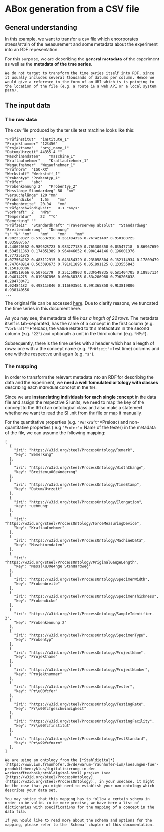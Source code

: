 # ABox generation from a CSV file

## General understanding

In this example, we want to transfor a csv file which encorporates stress/strain of the measurement and some metadata about the experiment into an RDF repesentation.

For this purpose, we are describing the **general metadata** of the experiment as well as the **metadata of the time series**.

```{note}
We do not target to transform the time series itself into RDF, since it usually includes several thousands of datums per column. Hence we would give a reference in the form of an URI which is is pointing to the location of the file (e.g. a route in a web API or a local system path).
```

## The input data

### The raw data

The csv file produced by the tensile test machine looks like this:

```
"Prüfinstitut"	"institute_1"
"Projektnummer"	"123456"
"Projektname"	"proj_name_1"
"Datum/Uhrzeit"	44335.4	""
"Maschinendaten"	"maschine_1"
"Kraftaufnehmer"	"Kraftaufnehmer_1"
"Wegaufnehmer"	"Wegaufnehmer_1"
"Prüfnorm"	"ISO-XX"
"Werkstoff"	"Werkstoff_1"
"Probentyp"	"Probentyp_1"
"Prüfer"	"abc"
"Probenkennung 2"	"Probentyp_2"
"Messlänge Standardweg"	80	"mm"
"Versuchslänge"	120	"mm"
"Probendicke"	1.55	"mm"
"Probenbreite"	20.04	"mm"
"Prüfgeschwindigkeit"	0.1	"mm/s"
"Vorkraft"	2	"MPa"
"Temperatur"	22	"°C"
"Bemerkung"	""
"Prüfzeit"	"Standardkraft"	"Traversenweg absolut"	"Standardweg"	"Breitenänderung"	"Dehnung"
"s"	"N"	"mm"	"mm"	"mm"	"mm"
0.902359827	0.576537916	0.261094396	0.767421407	0.950183725	0.035807567
0.440620562	0.989528723	0.983277189	0.765300358	0.83547718	0.86967659
0.534511863	0.174351389	0.964046052	0.908144146	0.196001376	0.777251975
0.077564232	0.483112915	0.043854329	0.235058804	0.162114934	0.17809479
0.747648914	0.563390673	0.791011895	0.851891125	0.133555843	0.150183086
0.290519566	0.50761779	0.251250803	0.339549835	0.581404705	0.18957134
0.94014275	0.019307096	0.000430385	0.334206988	0.796205038	0.284730471
0.02484182	0.498115846	0.116693561	0.991365858	0.913819806	0.938140356
...
```

The original file can be accessed [here](https://raw.githubusercontent.com/MI-FraunhoferIWM/data2rdf/f9e5adfe2c18dd0bd4887bc685459671b1fbb29a/tests/csv_pipeline_test/input/data/DX56_D_FZ2_WR00_43.TXT). Due to clarify reasons, we truncated the time series in this document here.

As you may see, the metadata of file _has a length of 22 rows_. The metadata itself is tab-separated, has the name of a concept in the first column (e.g.  `"Vorkraft"`=Preload), the value related to this metadatum in the second column (e.g. `"22"`) and optionally a unit in the third column (e.g. `"MPa"`).

Subsequently, there is the time series with a header which has a length of rows: one with a the concept name (e.g. `"Prüfzeit"`=Test time) columns and one with the respective unit again (e.g. `"s"`).



### The mapping

In order to transform the relevant metadata into an RDF for describing the data and the experiment, we **need a well formulated ontology with classes** describing each individual concept in the file.

Since we are **instanciating individuals for each single concept** in the data file and assign the respective SI units, we need to map the key of the concept to the IRI of an ontological class and also make a statement whether we want to read the SI unit from the file or map it manually.

For the quantitative properties (e.g. `"Vorkraft"`=Preload) and non-quantitative properties (.e.g `"Prüfer"`= Name of the tester) in the metadata of the file, we can assume the following mapping:

```{json}
[
  {
    "iri": "https://w3id.org/steel/ProcessOntology/Remark",
    "key": "Bemerkung"
  },
  {
    "iri": "https://w3id.org/steel/ProcessOntology/WidthChange",
    "key": "Breiten\u00e4nderung"
  },
  {
    "iri": "https://w3id.org/steel/ProcessOntology/TimeStamp",
    "key": "Datum/Uhrzeit"
  },
  {
    "iri": "https://w3id.org/steel/ProcessOntology/Elongation",
    "key": "Dehnung"
  },
  {
    "iri": "https://w3id.org/steel/ProcessOntology/ForceMeasuringDevice",
    "key": "Kraftaufnehmer"
  },
  {
    "iri": "https://w3id.org/steel/ProcessOntology/MachineData",
    "key": "Maschinendaten"
  },
  {
    "iri": "https://w3id.org/steel/ProcessOntology/OriginalGaugeLength",
    "key": "Messl\u00e4nge Standardweg"
  },
  {
    "iri": "https://w3id.org/steel/ProcessOntology/SpecimenWidth",
    "key": "Probenbreite"
  },
  {
    "iri": "https://w3id.org/steel/ProcessOntology/SpecimenThickness",
    "key": "Probendicke"
  },
  {
    "iri": "https://w3id.org/steel/ProcessOntology/SampleIdentifier-2",
    "key": "Probenkennung 2"
  },
  {
    "iri": "https://w3id.org/steel/ProcessOntology/SpecimenType",
    "key": "Probentyp"
  },
  {
    "iri": "https://w3id.org/steel/ProcessOntology/ProjectName",
    "key": "Projektname"
  },
  {
    "iri": "https://w3id.org/steel/ProcessOntology/ProjectNumber",
    "key": "Projektnummer"
  },
  {
    "iri": "https://w3id.org/steel/ProcessOntology/Tester",
    "key": "Pr\u00fcfer"
  },
  {
    "iri": "https://w3id.org/steel/ProcessOntology/TestingRate",
    "key": "Pr\u00fcfgeschwindigkeit"
  },
  {
    "iri": "https://w3id.org/steel/ProcessOntology/TestingFacility",
    "key": "Pr\u00fcfinstitut"
  },
  {
    "iri": "https://w3id.org/steel/ProcessOntology/TestStandard",
    "key": "Pr\u00fcfnorm"
  },
]
```

```{note}
We are using an ontology from the [*Stahldigital*](https://www.iwm.fraunhofer.de/de/warum-fraunhofer-iwm/loesungen-fuer-produktlebenzyklus/digitalisierung-in-der-werkstofftechnik/stahldigital.html) project (see [https://w3id.org/steel/ProcessOntology](https://w3id.org/steel/ProcessOntology)), in your usecase, it might be the case that you might need to establish your own ontology which describes your data set.
```

```{note}
You may notice that this mapping has to follow a certain schema in order to be valid. To be more precise, we have here a list of dictionaries with specifications for the mapping of a concept in the data file.

If you would like to read more about the schema and options for the mapping, please refer to the `Schema` chapter of this documentation.
```

